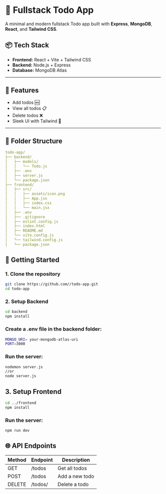 # 📝 Fullstack Todo App

A minimal and modern fullstack Todo app built with **Express**, **MongoDB**, **React**, and **Tailwind CSS**.

## 📦 Tech Stack

- **Frontend:** React + Vite + Tailwind CSS
- **Backend:** Node.js + Express
- **Database:** MongoDB Atlas

---

## 🔧 Features

- Add todos 🆕
- View all todos 📋
- Delete todos ❌
- Sleek UI with Tailwind 🌈

---

## 📁 Folder Structure

```yaml
todo-app/
├── backend/
│   ├── models/
│   │   └── Todo.js
│   ├── .env
│   ├── server.js
│   └── package.json
├── frontend/
│   ├── src/
│   │   ├── assets/icon.png
│   │   ├── App.jsx
│   │   ├── index.css
│   │   └── main.jsx
│   ├── .env
│   ├── .gitignore
│   ├── eslint.config.js
│   ├── index.html
│   ├── README.md
│   └── vite.config.js
│   └── tailwind.config.js
│   └── package.json
```

## 🚀 Getting Started

### 1. Clone the repository

```bash
git clone https://github.com//todo-app.git
cd todo-app
```

### 2. Setup Backend

```bash
cd backend
npm install
```

### Create a .env file in the backend folder:

```bash
MONGO_URI= your-mongodb-atlas-uri
PORT=3000
```

### Run the server:

```bash
nodemon server.js
//or
node server.js
```

## 3. Setup Frontend

```bash
cd ../frontend
npm install
```
### Run the server:

```bash
npm run dev
```

## 🌐 API Endpoints

| Method | Endpoint | Description       |
|--------|----------|-------------------|
| GET    | /todos   | Get all todos     |
| POST   | /todos   | Add a new todo    |
| DELETE | /todos/  | Delete a todo     |
